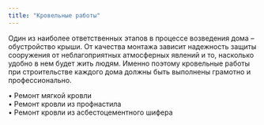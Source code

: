 ```yaml
---
title: "Кровельные работы"
---
```

Один из наиболее ответственных этапов в процессе возведения дома – обустройство крыши. От качества монтажа зависит надежность защиты сооружения от неблагоприятных атмосферных явлений и то, насколько удобно в нем будет жить людям. Именно поэтому кровельные работы при строительстве каждого дома должны быть выполнены грамотно и профессионально.

•	Ремонт мягкой кровли   
•	Ремонт кровли из профнастила  
•	Ремонт кровли из асбестоцементного шифера
